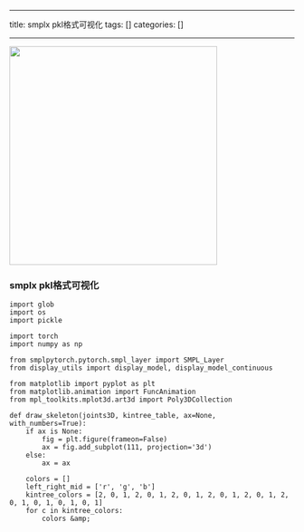 
--- 
title:  smplx pkl格式可视化 
tags: []
categories: [] 

---


<img alt="" height="386" src="https://img-blog.csdnimg.cn/direct/3c91c9283f204f5c951562f54478b3ee.png" width="367">

### smplx pkl格式可视化

```
import glob
import os
import pickle

import torch
import numpy as np

from smplpytorch.pytorch.smpl_layer import SMPL_Layer
from display_utils import display_model, display_model_continuous

from matplotlib import pyplot as plt
from matplotlib.animation import FuncAnimation
from mpl_toolkits.mplot3d.art3d import Poly3DCollection

def draw_skeleton(joints3D, kintree_table, ax=None, with_numbers=True):
    if ax is None:
        fig = plt.figure(frameon=False)
        ax = fig.add_subplot(111, projection='3d')
    else:
        ax = ax

    colors = []
    left_right_mid = ['r', 'g', 'b']
    kintree_colors = [2, 0, 1, 2, 0, 1, 2, 0, 1, 2, 0, 1, 2, 0, 1, 2, 0, 1, 0, 1, 0, 1, 0, 1]
    for c in kintree_colors:
        colors &amp;
```
